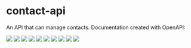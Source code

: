 # contact-api
An API that can manage contacts. Documentation created with OpenAPI:

<img src="/src/main/resources/OpenAPI1.jpg">
<img src="/src/main/resources/OpenAPI2.jpg">
<img src="/src/main/resources/OpenAPI3.jpg">
<img src="/src/main/resources/OpenAPI4.jpg">
<img src="/src/main/resources/OpenAPI5.jpg">
<img src="/src/main/resources/OpenAPI6.jpg">
<img src="/src/main/resources/OpenAPI7.jpg">
<img src="/src/main/resources/OpenAPI8.jpg">
<img src="/src/main/resources/OpenAPI9.jpg">
<img src="/src/main/resources/OpenAPI10.jpg">
